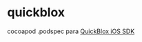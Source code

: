 quickblox
=========
cocoapod .podspec para [QuickBlox iOS SDK](https://github.com/QuickBlox/quickblox-ios-sdk)
